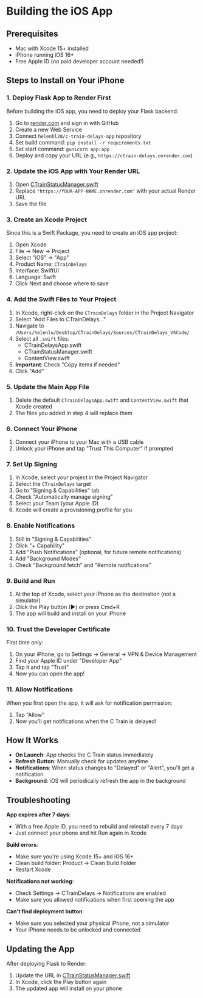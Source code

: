 # Building the iOS App

## Prerequisites
- Mac with Xcode 15+ installed
- iPhone running iOS 16+
- Free Apple ID (no paid developer account needed!)

## Steps to Install on Your iPhone

### 1. Deploy Flask App to Render First
Before building the iOS app, you need to deploy your Flask backend:
1. Go to [render.com](https://render.com) and sign in with GitHub
2. Create a new Web Service
3. Connect `helenhl20/c-train-delays-app` repository
4. Set build command: `pip install -r requirements.txt`
5. Set start command: `gunicorn app:app`
6. Deploy and copy your URL (e.g., `https://ctrain-delays.onrender.com`)

### 2. Update the iOS App with Your Render URL
1. Open [CTrainStatusManager.swift](Sources/CTrainDelays_VSCode/CTrainStatusManager.swift:9)
2. Replace `"https://YOUR-APP-NAME.onrender.com"` with your actual Render URL
3. Save the file

### 3. Create an Xcode Project
Since this is a Swift Package, you need to create an iOS app project:

1. Open Xcode
2. File → New → Project
3. Select "iOS" → "App"
4. Product Name: `CTrainDelays`
5. Interface: SwiftUI
6. Language: Swift
7. Click Next and choose where to save

### 4. Add the Swift Files to Your Project
1. In Xcode, right-click on the `CTrainDelays` folder in the Project Navigator
2. Select "Add Files to CTrainDelays..."
3. Navigate to `/Users/helenlu/Desktop/CTrainDelays/Sources/CTrainDelays_VSCode/`
4. Select all `.swift` files:
   - CTrainDelaysApp.swift
   - CTrainStatusManager.swift
   - ContentView.swift
5. **Important**: Check "Copy items if needed"
6. Click "Add"

### 5. Update the Main App File
1. Delete the default `CTrainDelaysApp.swift` and `ContentView.swift` that Xcode created
2. The files you added in step 4 will replace them

### 6. Connect Your iPhone
1. Connect your iPhone to your Mac with a USB cable
2. Unlock your iPhone and tap "Trust This Computer" if prompted

### 7. Set Up Signing
1. In Xcode, select your project in the Project Navigator
2. Select the `CTrainDelays` target
3. Go to "Signing & Capabilities" tab
4. Check "Automatically manage signing"
5. Select your Team (your Apple ID)
6. Xcode will create a provisioning profile for you

### 8. Enable Notifications
1. Still in "Signing & Capabilities"
2. Click "+ Capability"
3. Add "Push Notifications" (optional, for future remote notifications)
4. Add "Background Modes"
5. Check "Background fetch" and "Remote notifications"

### 9. Build and Run
1. At the top of Xcode, select your iPhone as the destination (not a simulator)
2. Click the Play button (▶) or press Cmd+R
3. The app will build and install on your iPhone

### 10. Trust the Developer Certificate
First time only:
1. On your iPhone, go to Settings → General → VPN & Device Management
2. Find your Apple ID under "Developer App"
3. Tap it and tap "Trust"
4. Now you can open the app!

### 11. Allow Notifications
When you first open the app, it will ask for notification permission:
1. Tap "Allow"
2. Now you'll get notifications when the C Train is delayed!

## How It Works

- **On Launch**: App checks the C Train status immediately
- **Refresh Button**: Manually check for updates anytime
- **Notifications**: When status changes to "Delayed" or "Alert", you'll get a notification
- **Background**: iOS will periodically refresh the app in the background

## Troubleshooting

**App expires after 7 days**:
- With a free Apple ID, you need to rebuild and reinstall every 7 days
- Just connect your phone and hit Run again in Xcode

**Build errors**:
- Make sure you're using Xcode 15+ and iOS 16+
- Clean build folder: Product → Clean Build Folder
- Restart Xcode

**Notifications not working**:
- Check Settings → CTrainDelays → Notifications are enabled
- Make sure you allowed notifications when first opening the app

**Can't find deployment button**:
- Make sure you selected your physical iPhone, not a simulator
- Your iPhone needs to be unlocked and connected

## Updating the App

After deploying Flask to Render:
1. Update the URL in [CTrainStatusManager.swift](Sources/CTrainDelays_VSCode/CTrainStatusManager.swift:9)
2. In Xcode, click the Play button again
3. The updated app will install on your phone
